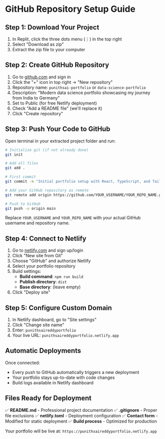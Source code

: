 # GitHub Repository Setup Guide

## Step 1: Download Your Project
1. In Replit, click the three dots menu (⋮) in the top right
2. Select "Download as zip"
3. Extract the zip file to your computer

## Step 2: Create GitHub Repository
1. Go to [github.com](https://github.com) and sign in
2. Click the "+" icon in top right → "New repository"
3. Repository name: `punithsai-portfolio` or `data-science-portfolio`
4. Description: "Modern data science portfolio showcasing my journey from India to Germany"
5. Set to Public (for free Netlify deployment)
6. Check "Add a README file" (we'll replace it)
7. Click "Create repository"

## Step 3: Push Your Code to GitHub

Open terminal in your extracted project folder and run:

```bash
# Initialize git (if not already done)
git init

# Add all files
git add .

# First commit
git commit -m "Initial portfolio setup with React, TypeScript, and Tailwind"

# Add your GitHub repository as remote
git remote add origin https://github.com/YOUR_USERNAME/YOUR_REPO_NAME.git

# Push to GitHub
git push -u origin main
```

Replace `YOUR_USERNAME` and `YOUR_REPO_NAME` with your actual GitHub username and repository name.

## Step 4: Connect to Netlify

1. Go to [netlify.com](https://netlify.com) and sign up/login
2. Click "New site from Git"
3. Choose "GitHub" and authorize Netlify
4. Select your portfolio repository
5. Build settings:
   - **Build command**: `npm run build`
   - **Publish directory**: `dist`
   - **Base directory**: (leave empty)
6. Click "Deploy site"

## Step 5: Configure Custom Domain

1. In Netlify dashboard, go to "Site settings"
2. Click "Change site name"
3. Enter: `punithsaireddyportfolio`
4. Your live URL: `punithsaireddyportfolio.netlify.app`

## Automatic Deployments

Once connected:
- Every push to GitHub automatically triggers a new deployment
- Your portfolio stays up-to-date with code changes
- Build logs available in Netlify dashboard

## Files Ready for Deployment

✅ **README.md** - Professional project documentation
✅ **.gitignore** - Proper file exclusions
✅ **netlify.toml** - Deployment configuration
✅ **Contact form** - Modified for static deployment
✅ **Build process** - Optimized for production

Your portfolio will be live at: `https://punithsaireddyportfolio.netlify.app`
